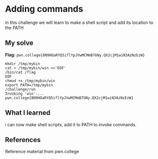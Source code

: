 # Adding commands
in this challenge we will learn to make a shell script and add its location to the PATH

## My solve
**Flag:** `pwn.college{8N9HOaRYQ5iflYpJVwMCMmB7GNy.QX2cjM1wiN3AzNzEzW}`

```
mkdir /tmp/mybin
cat > /tmp/mybin/win <<'EOF'
/bin/cat /flag
EOF
chmod +x /tmp/mybin/win
export PATH=/tmp/mybin
/challenge/run
Invoking 'win'....
pwn.college{8N9HOaRYQ5iflYpJVwMCMmB7GNy.QX2cjM1wiN3AzNzEzW}
```

## What I learned
i can now make shell scripts, add it to PATH to invoke commands.


## References 
Reference material from pwn.college
